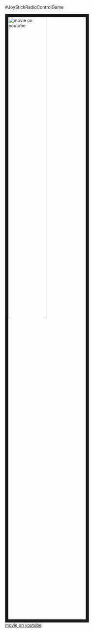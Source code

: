 #JoyStickRadioControlGame

<a href="http://www.youtube.com/watch?feature=player_embedded&v=y3KwlnHCcJc
" target="_blank"><img src="http://img.youtube.com/vi/y3KwlnHCcJc/0.jpg" 
alt="movie on youtube" width=50% border="10" /></a>  
[movie on youtube](https://www.youtube.com/watch?v=y3KwlnHCcJc)
